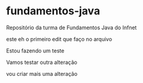 # fundamentos-java
Repositório da turma de Fundamentos Java do Infnet

este eh o primeiro edit que faço no arquivo

Estou fazendo um teste

Vamos testar outra alteração

vou criar mais uma alteração
